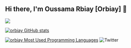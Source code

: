 ## Hi there, I'm Oussama Rbiay [Orbiay] 👋 


![](https://badge.mediaplus.ma/darkgray/orbiay)


[![orbiay GitHub stats](https://badge.mediaplus.ma/binary/orbiay)](https://badge.mediaplus.ma/binary/orbiay)

[![orbiay Most Used Programming Languages](https://github-readme-stats.vercel.app/api/top-langs/?username=orbiay&layout=compact&hide_border=true&theme=darcula&bg_color=00000000&langs_count=6)](https://github.com/orbiay)
![Twitter](https://img.shields.io/twitter/url/https/twitter.com/orbiay.svg?style=social&label=Follow%20%40orbiay)
